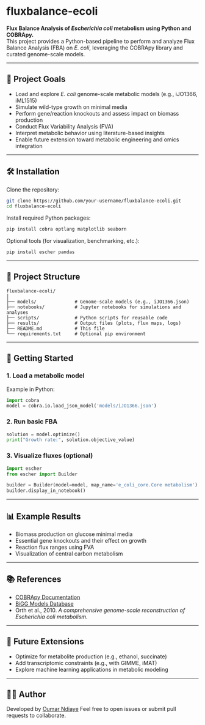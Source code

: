 # fluxbalance-ecoli

**Flux Balance Analysis of *Escherichia coli* metabolism using Python and COBRApy.**  
This project provides a Python-based pipeline to perform and analyze Flux Balance Analysis (FBA) on *E. coli*, leveraging the COBRApy library and curated genome-scale models.

---

## 📌 Project Goals

- Load and explore *E. coli* genome-scale metabolic models (e.g., iJO1366, iML1515)
- Simulate wild-type growth on minimal media
- Perform gene/reaction knockouts and assess impact on biomass production
- Conduct Flux Variability Analysis (FVA)
- Interpret metabolic behavior using literature-based insights
- Enable future extension toward metabolic engineering and omics integration

---

## 🛠️ Installation

Clone the repository:

```bash
git clone https://github.com/your-username/fluxbalance-ecoli.git
cd fluxbalance-ecoli
```

Install required Python packages:

```bash
pip install cobra optlang matplotlib seaborn
```

Optional tools (for visualization, benchmarking, etc.):

```bash
pip install escher pandas
```

---

## 📁 Project Structure

```
fluxbalance-ecoli/
│
├── models/              # Genome-scale models (e.g., iJO1366.json)
├── notebooks/           # Jupyter notebooks for simulations and analyses
├── scripts/             # Python scripts for reusable code
├── results/             # Output files (plots, flux maps, logs)
├── README.md            # This file
└── requirements.txt     # Optional pip environment
```

---

## 🚀 Getting Started

### 1. Load a metabolic model

Example in Python:

```python
import cobra
model = cobra.io.load_json_model('models/iJO1366.json')
```

### 2. Run basic FBA

```python
solution = model.optimize()
print("Growth rate:", solution.objective_value)
```

### 3. Visualize fluxes (optional)

```python
import escher
from escher import Builder

builder = Builder(model=model, map_name='e_coli_core.Core metabolism')
builder.display_in_notebook()
```

---

## 📊 Example Results

- Biomass production on glucose minimal media
- Essential gene knockouts and their effect on growth
- Reaction flux ranges using FVA
- Visualization of central carbon metabolism

---

## 📚 References

- [COBRApy Documentation](https://cobrapy.readthedocs.io/)
- [BiGG Models Database](http://bigg.ucsd.edu/)
- Orth et al., 2010. *A comprehensive genome-scale reconstruction of Escherichia coli metabolism.*

---

## 🧪 Future Extensions

- Optimize for metabolite production (e.g., ethanol, succinate)
- Add transcriptomic constraints (e.g., with GIMME, iMAT)
- Explore machine learning applications in metabolic modeling

---

## 👩‍🔬 Author

Developed by [Oumar Ndiaye](https://github.com/ndiayeoumar)
Feel free to open issues or submit pull requests to collaborate.
